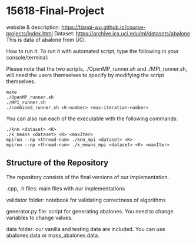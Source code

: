 # 15618-Final-Project

website & description: https://tianqi-wu.github.io/course-projects/index.html
Dataset: https://archive.ics.uci.edu/ml/datasets/abalone
This is data of abalone from UCI.


How to run it: To run it with automated script, type the following in your console/terminal:

Please note that the two scripts, ./OpenMP_runner.sh and ./MPI_runner.sh, will need the users themselves to specify
by modifying the script themselves.

```
make
./OpenMP_runner.sh
./MPI_runner.sh
./combined_runner.sh <K-number> <max-iteration-number>
```

You can also run each of the executable with the following commands:

```
./knn <dataset> <K>
./k_means <dataset> <K> <maxIter>
mpirun --np <thread-num> ./knn_mpi <dataset> <K>
mpirun --np <thread-num> ./k_means_mpi <dataset> <K> <maxIter>
```

## Structure of the Repository

The repository consists of the final versions of our implementation.

.cpp, .h files: main files with our implementations

validator folder: notebook for validating correctness of algorithms

generator.py file: script for generating abalones. You need to change variables to change values.

data folder: our vanilla and testing data are included. You can use abalones.data or mass_abalones.data.

